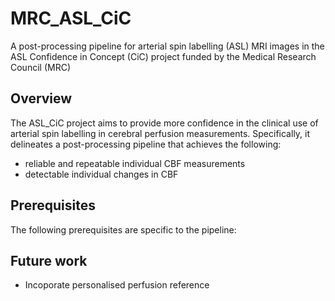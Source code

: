 # MRC_ASL_CiC

A post-processing pipeline for arterial spin labelling (ASL) MRI images in the ASL Confidence in Concept (CiC) project funded by the Medical Research Council (MRC)

## Overview

The ASL_CiC project aims to provide more confidence in the clinical use of arterial spin labelling in cerebral perfusion measurements. Specifically, it delineates a post-processing pipeline that achieves the following:

- reliable and repeatable individual CBF measurements
- detectable individual changes in CBF


## Prerequisites

The following prerequisites are specific to the pipeline:

## Future work

- Incoporate personalised perfusion reference

